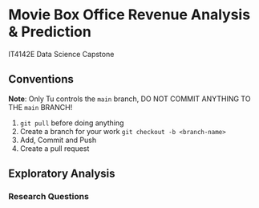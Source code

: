 # Movie Box Office Revenue Analysis & Prediction

IT4142E Data Science Capstone

## Conventions

**Note**: Only Tu controls the `main` branch, DO NOT COMMIT ANYTHING TO THE `main` BRANCH!

1. `git pull` before doing anything
2. Create a branch for your work `git checkout -b <branch-name>`
3. Add, Commit and Push
4. Create a pull request

## Exploratory Analysis

### Research Questions

